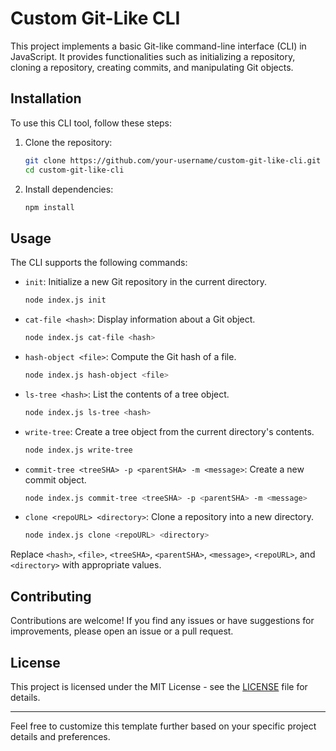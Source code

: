 # Custom Git-Like CLI

This project implements a basic Git-like command-line interface (CLI) in JavaScript. It provides functionalities such as initializing a repository, cloning a repository, creating commits, and manipulating Git objects.

## Installation

To use this CLI tool, follow these steps:

1. Clone the repository:
   ```bash
   git clone https://github.com/your-username/custom-git-like-cli.git
   cd custom-git-like-cli
   ```

2. Install dependencies:
   ```bash
   npm install
   ```

## Usage

The CLI supports the following commands:

- `init`: Initialize a new Git repository in the current directory.
   ```bash
   node index.js init
   ```

- `cat-file <hash>`: Display information about a Git object.
   ```bash
   node index.js cat-file <hash>
   ```

- `hash-object <file>`: Compute the Git hash of a file.
   ```bash
   node index.js hash-object <file>
   ```

- `ls-tree <hash>`: List the contents of a tree object.
   ```bash
   node index.js ls-tree <hash>
   ```

- `write-tree`: Create a tree object from the current directory's contents.
   ```bash
   node index.js write-tree
   ```

- `commit-tree <treeSHA> -p <parentSHA> -m <message>`: Create a new commit object.
   ```bash
   node index.js commit-tree <treeSHA> -p <parentSHA> -m <message>
   ```

- `clone <repoURL> <directory>`: Clone a repository into a new directory.
   ```bash
   node index.js clone <repoURL> <directory>
   ```

Replace `<hash>`, `<file>`, `<treeSHA>`, `<parentSHA>`, `<message>`, `<repoURL>`, and `<directory>` with appropriate values.

## Contributing

Contributions are welcome! If you find any issues or have suggestions for improvements, please open an issue or a pull request.

## License

This project is licensed under the MIT License - see the [LICENSE](LICENSE) file for details.

---

Feel free to customize this template further based on your specific project details and preferences.
